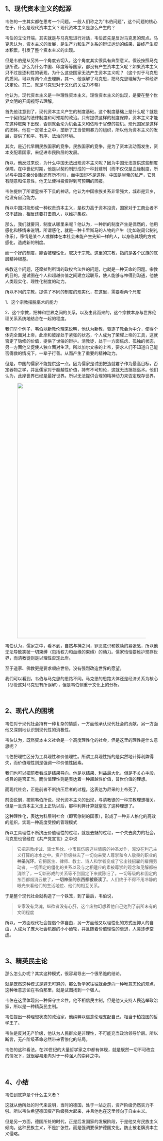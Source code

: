 <h2>1、现代资本主义的起源</h2><p>韦伯的一生其实都在思考一个问题，一般人们称之为”韦伯问题“，这个问题的核心在于，什么是现代资本主义？现代资本主义是怎么产生的？</p><p>韦伯的立论开端，其实就是与马克思进行对话，韦伯首先是反对马克思的观点。马克思认为，资本主义的发展，是生产力和生产关系的辩证运动的结果，最终产生资本积累，引发了整个资本主义的出现。</p><p>但是韦伯是从另外一个角度去切入，这个角度其实很具有典型意义。假设按照马克思所说，那么为什么中国、印度等等国家，都没有产生资本主义呢？如果资本主义只不过是逐利性的表现，为什么这些国家无法产生资本主义呢？（这个对于马克思的质问，可以有两个点去理解，其一、他误解了马克思，把马克思理解为一种经济决定论。其二、就是马克思对于文化的关注力不够）</p><p>他认为，现代资本主义是一种理性资本主义，理性资本主义的出现，是要在整个世界文明的开阔视野去理解。</p><p>首先他注意到了，现代资本主义产生的制度基础。这个制度基础上是什么呢？就是一个契约型的法律制度和可预期的政治。只有提供这样的制度保障，资本主义才能在这种框架下出现，否则就会沦为机会主义和依附于官僚的投机。现代国家是这样的团体，他在一定领土之中，垄断了正当使用暴力的组织，所以他为资本主义的发展，提供了和平、有序、法治的环境。</p><p>其次，是近代早期民族国家的竞争，民族国家的竞争，是为了资本流动而发生，资本支配着国家，来促进市民阶层的发展。</p><p>所以，他反过来说，为什么中国无法出现资本主义呢？因为中国无法提供这些制度保障。在中世纪时期，他是以契约制形成的一种封建制（而不仅仅是血缘制度，所以与中国先秦分封制还有所不同），而中国却不是这样，中国是皇帝的私产，它具有随意和任意性，他无法使得投资得到可预期的回报。</p><p>韦伯提供了所谓皇权不下县的神话，他认为中国宗族关系非常强大，城市是异乡，他没有自治能力。</p><p>所以中国只能形成一种权贵资本主义，是权力高于资本投资，国家对于工商业者不仅不鼓励，相反还要打击商人，以维护集权。</p><p>那么，我们就要问，制度从哪里来呢？他认为，一种新的制度产生是偶然的，他用感化和移情来说明。所谓感化，就是一种卡里斯马的人物的产生（比如说周公制礼作乐），移情是某个人或群体在本社会未能产生先知一样的人，以身临其境的方式感化，造成新的制度。</p><p>而一个好的制度，能否被理性化，取决于宗教。这里的宗教，指的是各个民族的底层精神根基。</p><p>宗教这个问题，还牵扯到所谓的政权合法性的问题，也就是一种天命的问题。宗教的目的，是试图在个人和超越价值之间建立起联系，使人能够与神得到沟通，他使人类现实化、理性化制度的动力。</p><p>所以不同的宗教，提供了不同的制度的现实化，在这里，需要看两个尺度</p><p>1、这个宗教摆脱巫术的能力</p><p>2、这个宗教，把神和世界之间的关系，以及由此而来的，这个宗教本身与世界伦理关系系统地结合在一起的程度。</p><p>我们举个例子，韦伯以新教伦理来说明，他认为新教，驱逐了教会为中介，使得个体完全面对上帝，此岸和彼岸处于紧张的状态，个人成为了荣耀上帝的工具，这就否定了隐修的价值，提供了世俗的辩护。清教徒，处于一方面焦虑、孤独的状态，另一方面他又促使人独立面对生活，所以加尔文宗的上帝，要求人们不知道自己能否得救的情况下，一辈子行善。从而产生了重要的精神动力。</p><p>但是，中国的儒家不能提供这一点。因为儒家是试图把造就君子作为最高目标，否定器物之学，并且儒家对于超越性价值，持有不可知论，这就无法抵挡巫术。他们认为，此岸世界已经是最好世界。所以无法提供合理的精神动力来否定现存世界。</p><figure data-size="normal"><img src="https://pic2.zhimg.com/v2-c7d0abc0b16082e792a6744cff290d31_b.jpg" data-caption="" data-size="normal" data-rawwidth="839" data-rawheight="306" class="origin_image zh-lightbox-thumb" width="839" data-original="https://pic2.zhimg.com/v2-c7d0abc0b16082e792a6744cff290d31_r.jpg"/></figure><p>韦伯认为，儒家之中，看不到，自然与神之间，罪恶意识和救赎的紧张感，所以他无法导致突破一切束缚（包括权力和血缘的束缚）的动力。儒家恰恰要维护现存世界，而清教徒则是以理性否定此岸。</p><p>至于道家、佛教更是要求顺应世俗，没有强烈改造世界的愿望。</p><p>我们可以看到，韦伯与马克思的思路不同。马克思的思路大体还是经济关系为核心（尽管这对马克思有所误解），但是韦伯侧重于文化上的分析。</p><p class="ztext-empty-paragraph"><br/></p><h2>2、现代人的困境</h2><p>韦伯对于现代社会持有一种复杂的情感，一方面他承认现代社会的贡献，另一方面他又深刻地认识到现代性的消极性。</p><p>韦伯认为，既然资本主义社会是一个高度理性化的社会，但是这里的理性是什么意思呢？</p><p>韦伯把理性区分为工具理性和价值理性。所谓工具理性指的是实然地计算利弊得失，而价值理性则是强调一种价值性因素。</p><p>我们也可以把前者看成是结果导向，他是以结果、利益最大化，但是不关心手段，或目的是否正当。而价值理性则是表达着一种超越性价值，普世价值的理想。</p><p>而现代社会，正是前者不断挤压后者的过程，这表达为尼采的上帝死了。</p><p>前面说到，按照韦伯所说，现代资本主义的出现，与清教徒的一种宗教理想相关。但是一旦资本主义走上正轨以后，那种利弊计算就窒息了这种理想了。</p><p>这种理性化，表达为科层制社会（即官僚制的国家），形成了一种非人格化的高效的组织，实现一种高度受控的管理模式</p><p>所以工具理性不断挤压价值理性的过程，就是去魅的过程，一个失去魔力的社会。马克思也曾经在《共产党宣言》之中说</p><blockquote>它把宗教虔诚、骑士热忱、小市民伤感这些情感的神圣发作，淹没在利己主义打算的冰水之中。资产阶级抹去了一切向来受人尊崇和令人敬畏的职业的<b>神圣光环</b>。它把医生、律师、教士、诗人和学者变成了它出钱招雇的雇佣劳动者。一切固定的僵化的关系以及与之相适应的素被尊崇的观念和见解都被消除了，一切新形成的关系等不到固定下来就陈旧了。一切等级的和固定的东西都烟消云散了<b>，一切神圣的东西都被亵渎了</b>。人们终于不得不用冷静的眼光来看他们的生活地位、他们的相互关系。</blockquote><p>于是整个现代社会就构造了一个铁笼，到了最后，韦伯说，</p><blockquote>专家没有灵魂，纵欲者没有心肝，这个废物幻想着他自己达到了前所未有的文明程度</blockquote><p>所以，一方面现代社会提倡个体自由，另一方面他又以理性化的方式压抑人的自由，人成为了庞大社会机器的小小齿轮，并且随着价值理性的衰退，人类逐步空虚。</p><p class="ztext-empty-paragraph"><br/></p><h2>3、精英民主论</h2><p>那么怎么办呢？其实这种模式，很容易导出一个很吊诡的结论。</p><p>就是既然这种模式是避无可避的，那么哲学家往往就会走向一种唯意志论的观点，这种唯意志论在韦伯那里，就是试图找到一个强人。</p><p>韦伯在这里体现出一种保守主义性，他不相信民主制，但是他又支持人民选举政治家，所以是一种精英民主制。</p><p>韦伯提出一种理想状态的政治家，他纯粹以信念伦理支配自己，相当于柏拉图的哲学王了。</p><p>韦伯是反对无产阶级，他认为人民群众是非理性，不可能充当政治领导阶层。所以断言，无产阶级革命必然带来官僚化的结局。</p><p>韦伯的这种看法，在20世纪的大量哲学家之中都有体现，就是既然一切不可改变的情况下，就很容易走向对于一种强人的崇拜之中。</p><p class="ztext-empty-paragraph"><br/></p><h2>4、小结</h2><p>韦伯到底算是个什么主义者？</p><p>这就从他所处的时代来说明，当时的德国，处于一站之前，资产阶级仍然实力不够。所以韦伯希望德国资产阶级强大起来，并且他也在这里倾向于自由主义。</p><p>但是另一方面，德国所处的时代，正是后发国家的发展阶段，于是他又有民族主义倾向。这种民族主义，不是扩张性，而是强调要保护德国文化，防止被老牌资本主义侵略。</p><p></p><p></p><p></p>